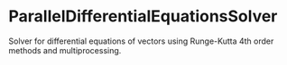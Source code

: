 # ParallelDifferentialEquationsSolver
Solver for differential equations of vectors using Runge-Kutta 4th order methods and multiprocessing.
